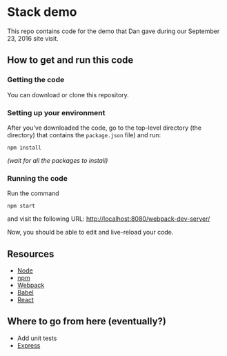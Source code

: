[Node]: https://nodejs.org/en/
[npm]: https://www.npmjs.com/
[Webpack]: https://webpack.github.io/
[Babel]: https://babeljs.io/
[React]: https://facebook.github.io/react/
[Express]: https://expressjs.com/

# Stack demo

This repo contains code for the demo that Dan gave during our
September 23, 2016 site visit.

## How to get and run this code

### Getting the code
You can download or clone this repository.

### Setting up your environment
After you've downloaded the code, go to the top-level directory (the directory)
that contains the `package.json` file) and run:
```
npm install
```
_(wait for all the packages to install)_

### Running the code
Run the command
```
npm start
```
and visit the following URL: [http://localhost:8080/webpack-dev-server/](http://localhost:8080/webpack-dev-server/)

Now, you should be able to edit and live-reload your code.

## Resources
   + [Node]
   + [npm]
   + [Webpack]
   + [Babel]
   + [React]

## Where to go from here (eventually?)
   + Add unit tests
   + [Express]